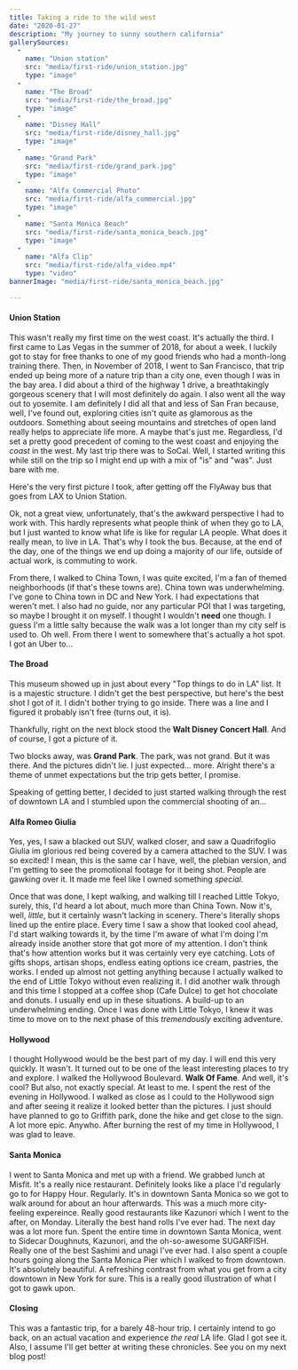 ```yaml
---
title: Taking a ride to the wild west
date: "2020-01-27"
description: "My journey to sunny southern california"
gallerySources:
  -
    name: "Union station"
    src: "media/first-ride/union_station.jpg"
    type: "image"
  -
    name: "The Broad"
    src: "media/first-ride/the_broad.jpg"
    type: "image"
  -
    name: "Disney Hall"
    src: "media/first-ride/disney_hall.jpg"
    type: "image"
  -
    name: "Grand Park"
    src: "media/first-ride/grand_park.jpg"
    type: "image"
  -
    name: "Alfa Commercial Photo"
    src: "media/first-ride/alfa_commercial.jpg"
    type: "image"
  -
    name: "Santa Monica Beach"
    src: "media/first-ride/santa_monica_beach.jpg"
    type: "image"
  -
    name: "Alfa Clip"
    src: "media/first-ride/alfa_video.mp4"
    type: "video"
bannerImage: "media/first-ride/santa_monica_beach.jpg"

---
```


#### Union Station

This wasn't really my first time on the west coast. It's actually the third. I first came to Las Vegas in the summer of 2018, for about a week. I luckily got to stay for free thanks to one of my good friends who had a month-long training there.
Then, in November of 2018, I went to San Francisco, that trip ended up being more of a nature trip than a city one, even though I was in the bay area. I did about a third of the highway 1 drive, a breathtakingly gorgeous scenery that I will most definitely do again. I also went all the way out to yosemite. I am definitely I did all that and less of San Fran because, well, I've found out, exploring cities isn't quite as glamorous as the outdoors. Something about seeing mountains and stretches of open land really helps to appreciate life more. A maybe that's just me. Regardless, I'd set a pretty good precedent of coming to the west coast and enjoying the _coast_ in the west. My last trip there was to SoCal. Well, I started writing this while still on the trip so I might end up with a mix of "is" and "was". Just bare with me.

Here's the very first picture I took, after getting off the FlyAway bus that goes from LAX to Union Station.

<media-box name="After getting off the bus at Union Station" index=0 src="media/first-ride/union_station.jpg"></media-box>


Ok, not a great view, unfortunately, that's the awkward perspective I had to work with.
This hardly represents what people think of when they go to LA, but I just wanted to know what life is like for regular LA people. What does it really mean, to live in LA. That's why I took the bus. Because, at the end of the day, one of the things we end up doing a majority of our life, outside of actual work, is commuting to work.

From there, I walked to China Town, I was quite excited, I'm a fan of themed neighborhoods (if that's these towns are).
China town was underwhelming. I've gone to China town in DC and New York. I had expectations that weren't met. I also had no guide, nor any particular POI that I was targeting, so maybe I brought it on myself. I thought I wouldn't **need** one though. I guess I'm a little salty because the walk was a lot longer than my city self is used to. Oh well. From there I went to somewhere that's actually a hot spot. I got an Uber to... 


#### The Broad

This museum showed up in just about every "Top things to do in LA" list. It is a majestic structure. I didn't get the best perspective, but here's the best shot I got of it. I didn't bother trying to go inside. There was a line and I figured it probably isn't free (turns out, it is). 
<media-box name="The broad Museum" index=1 src="media/first-ride/the_broad.jpg"></media-box>

Thankfully, right on the next block stood the **Walt Disney Concert Hall**.
And of course, I got a picture of it. 
<media-box name="Disney Hall" index=2 src="media/first-ride/disney_hall.jpg"></media-box>

Two blocks away, was **Grand Park**. The park, was not grand. But it was there. And the pictures didn't lie. I just expected... more. Alright there's a theme of unmet expectations but the trip gets better, I promise.
<media-box name="Grand Park" index=3 src="media/first-ride/grand_park.jpg"></media-box>

Speaking of getting better, I decided to just started walking through the rest of downtown LA and I stumbled upon the commercial shooting of an...


#### Alfa Romeo Giulia
Yes, yes, I saw a blacked out SUV, walked closer, and saw a Quadrifoglio Giulia im glorious red being covered by a camera attached to the SUV.
I was so excited! I mean, this is the same car I have, well, the plebian version, and I'm getting to see the promotional footage for it being shot. People are gawking over it. It made me feel like I owned something *special*.
<media-box name="The shooting of an Alfa Romeo promo video" index=4 src="media/first-ride/alfa_commercial.jpg"></media-box>
<media-box name="The shooting of an Alfa Romeo promo video" src="media/first-ride/alfa_video.mp4" type=video></media-box>


Once that was done, I kept walking, and walking till I reached Little Tokyo, surely, this, I'd heard a lot about, much more than China Town. Now it's, well, *little*, but it certainly wasn't lacking in scenery. There's literally shops lined up the entire place. Every time I saw a show that looked cool ahead, I'd start walking towards it, by the time I'm aware of what I'm doing I'm already inside another store that got more of my attention. I don't think that's how attention works but it was certainly very eye catching. Lots of gifts shops, artisan shops, endless eating options ice cream, pastries, the works. I ended up almost not getting anything because I actually walked to the end of Little Tokyo without even realizing it. I did another walk through and this time I stopped at a coffee shop (Cafe Dulce) to get hot chocolate and donuts. I usually end up in these situations. A build-up to an underwhelming ending.
Once I was done with Little Tokyo, I knew it was time to move on to the next phase of this *tremendously* exciting adventure.


#### Hollywood
I thought Hollywood would be the best part of my day. I will end this very quickly. It wasn't. It turned out to be one of the least interesting places to try and explore. I walked the Hollywood Boulevard. **Walk Of Fame**. And well, it's cool? But also, not exactly special. At least to me. I spent the rest of the evening in Hollywood. I walked as close as I could to the Hollywood sign and after seeing it realize it looked better than the pictures. I just should have planned to go to Griffith park, done the hike and get close to the sign. A lot more epic. Anywho. After burning the rest of my time in Hollywood, I was glad to leave. 


#### Santa Monica
I went to Santa Monica and met up with a friend. We grabbed lunch at Misfit. It's a really nice restaurant. Definitely looks like a place I'd regularly go to for Happy Hour. Regularly. It's in downtown Santa Monica so we got to walk around for about an hour afterwards. This was a much more city-feeling expereince. 
Really good restaurants like Kazunori which I went to the after, on Monday. Literally the best hand rolls I've ever had. The next day was a lot more fun. Spent the entire time in downtown Santa Monica, went to Sidecar Doughnuts, Kazunori, and the oh-so-awesome SUGARFISH. Really one of the best Sashimi and unagi I've ever had. I also spent a couple hours going along the Santa Monica Pier which I walked to from downtown. It's absolutely beautiful. A refreshing contrast from what you get from a city downtown in New York for sure. 
This is a really good illustration of what I got to gawk upon.

<media-box name="View of the Santa Monica Beach" index=5 src="media/first-ride/santa_monica_beach.jpg"></media-box>


#### Closing
This was a fantastic trip, for a barely 48-hour trip. I certainly intend to go back, on an actual vacation and experience *the real* LA life. Glad I got see it. Also, I assume I'll get better at writing these chronicles. See you on my next blog post!


